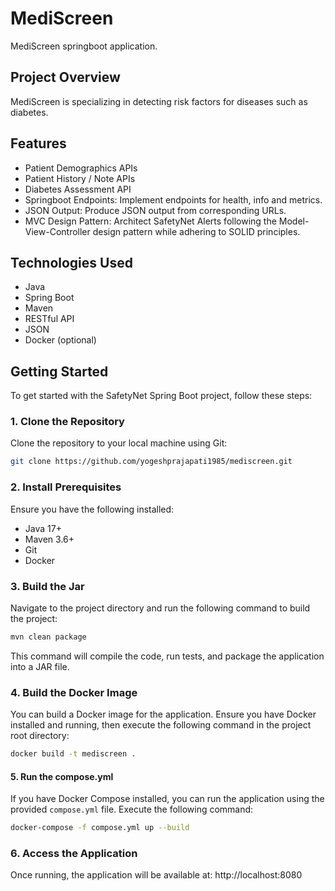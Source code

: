 # MediScreen
MediScreen springboot application.

## Project Overview
MediScreen is specializing in detecting risk factors for diseases such as diabetes.

## Features
- Patient Demographics APIs
- Patient History / Note APIs
- Diabetes Assessment API
- Springboot Endpoints: Implement endpoints for health, info and metrics.
- JSON Output: Produce JSON output from corresponding URLs.
- MVC Design Pattern: Architect SafetyNet Alerts following the Model-View-Controller design pattern while adhering to SOLID principles.

## Technologies Used
- Java
- Spring Boot
- Maven
- RESTful API
- JSON
- Docker (optional)

## Getting Started
To get started with the SafetyNet Spring Boot project, follow these steps:

### 1. Clone the Repository
Clone the repository to your local machine using Git:
```bash
git clone https://github.com/yogeshprajapati1985/mediscreen.git
```

### 2. Install Prerequisites
Ensure you have the following installed:
- Java 17+
- Maven 3.6+
- Git
- Docker

### 3. Build the Jar
Navigate to the project directory and run the following command to build the project:
```bash
mvn clean package
```
This command will compile the code, run tests, and package the application into a JAR file.

### 4. Build the Docker Image
You can build a Docker image for the application. Ensure you have Docker installed and running, then execute the following command in the project root directory:
```bash
docker build -t mediscreen .
```

#### 5. Run the compose.yml
If you have Docker Compose installed, you can run the application using the provided `compose.yml` file. Execute the following command:
```bash
docker-compose -f compose.yml up --build
```

### 6. Access the Application
Once running, the application will be available at:
http://localhost:8080
